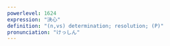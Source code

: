 ```yaml
---
powerlevel: 1624
expression: "決心"
definition: "(n,vs) determination; resolution; (P)"
pronunciation: "けっしん"
---
```

